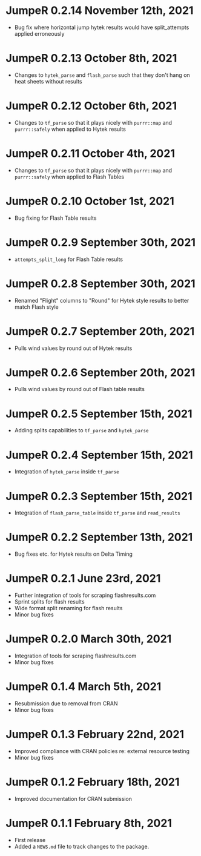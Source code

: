 # JumpeR 0.2.14 November 12th, 2021

* Bug fix where horizontal jump hytek results would have split_attempts applied
erroneously

# JumpeR 0.2.13 October 8th, 2021

* Changes to `hytek_parse` and `flash_parse` such that they don't hang on heat
sheets without results

# JumpeR 0.2.12 October 6th, 2021

* Changes to `tf_parse` so that it plays nicely with `purrr::map` and
`purrr::safely` when applied to Hytek results

# JumpeR 0.2.11 October 4th, 2021

* Changes to `tf_parse` so that it plays nicely with `purrr::map` and
`purrr::safely` when applied to Flash Tables

# JumpeR 0.2.10 October 1st, 2021

* Bug fixing for Flash Table results

# JumpeR 0.2.9 September 30th, 2021

* `attempts_split_long` for Flash Table results

# JumpeR 0.2.8 September 30th, 2021

* Renamed "Flight" columns to "Round" for Hytek style results to better match
Flash style

# JumpeR 0.2.7 September 20th, 2021

* Pulls wind values by round out of Hytek results

# JumpeR 0.2.6 September 20th, 2021

* Pulls wind values by round out of Flash table results

# JumpeR 0.2.5 September 15th, 2021

* Adding splits capabilities to `tf_parse` and `hytek_parse`

# JumpeR 0.2.4 September 15th, 2021

* Integration of `hytek_parse` inside `tf_parse`

# JumpeR 0.2.3 September 15th, 2021

* Integration of `flash_parse_table` inside `tf_parse` and `read_results`

# JumpeR 0.2.2 September 13th, 2021

* Bug fixes etc. for Hytek results on Delta Timing

# JumpeR 0.2.1 June 23rd, 2021

* Further integration of tools for scraping flashresults.com
* Sprint splits for flash results
* Wide format split renaming for flash results
* Minor bug fixes

# JumpeR 0.2.0 March 30th, 2021

* Integration of tools for scraping flashresults.com
* Minor bug fixes

# JumpeR 0.1.4 March 5th, 2021

* Resubmission due to removal from CRAN
* Minor bug fixes

# JumpeR 0.1.3 February 22nd, 2021

* Improved compliance with CRAN policies re: external resource testing
* Minor bug fixes

# JumpeR 0.1.2 February 18th, 2021

* Improved documentation for CRAN submission

# JumpeR 0.1.1 February 8th, 2021

* First release
* Added a `NEWS.md` file to track changes to the package.
